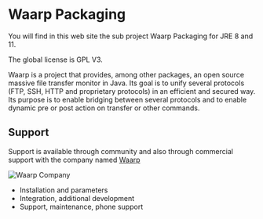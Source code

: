 Waarp Packaging
===============

You will find in this web site the sub project Waarp Packaging for JRE 8 and 11.

The global license is GPL V3.

Waarp is a project that provides, among other packages, 
an open source massive file transfer monitor 
in Java. Its goal is to unify several protocols (FTP, SSH, HTTP and proprietary 
protocols) in an efficient and secured way. Its purpose is to enable bridging between 
several protocols and to enable dynamic pre or post action on transfer or other commands.


Support
-------

Support is available through community and also through commercial support
with the company named [Waarp](http://www.waarp.fr/)

![Waarp Company](http://waarp.github.com/Waarp/res/waarp/waarp.gif "Waarp")

 * Installation and parameters
 * Integration, additional development
 * Support, maintenance, phone support
 
